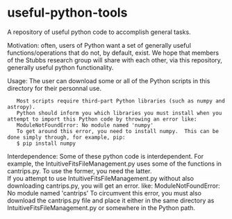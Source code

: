 # useful-python-tools
A repository of useful python code to accomplish general tasks. 

Motivation: often, users of Python want a set of generally useful functions/operations that do not, by default, exist. 
We hope that members of the Stubbs research group will share with each other, via this repository, generally useful python functionality.  

Usage: The user can download some or all of the Python scripts in this directory for their personnal use.  

       Most scripts require third-part Python libraries (such as numpy and astropy).  
       Python should inform you which libraries you must install when you attempt to import this Python code by throwing an error like:
       ModuleNotFoundError: No module named 'numpy' 
       To get around this error, you need to install numpy.  This can be done simply through, for example, pip: 
       $ pip install numpy 
       
Interdependence: Some of these python code is interdependent.  For example, the IntuitiveFitsFileManagement.py uses some of the functions in cantrips.py. 
                 To use the former, you need the latter.  
                 If you attempt to use IntuitiveFitsFileManagement.py without also downloading cantrips.py, you will get an error. like: 
                 ModuleNotFoundError: No module named 'cantrips'
                 To circumvent this error, you must also download the cantrips.py file and place it either in the same directory as IntuitiveFitsFileManagement.py or somewhere in the Python path. 
                 
                 
                 
       
